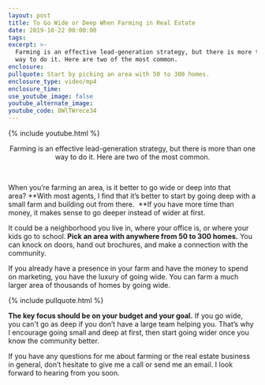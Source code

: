 ```yaml
---
layout: post
title: To Go Wide or Deep When Farming in Real Estate
date: 2019-10-22 00:00:00
tags:
excerpt: >-
  Farming is an effective lead-generation strategy, but there is more than one
  way to do it. Here are two of the most common.
enclosure:
pullquote: Start by picking an area with 50 to 300 homes.
enclosure_type: video/mp4
enclosure_time:
use_youtube_image: false
youtube_alternate_image:
youtube_code: 8WlTWrece34
---
```


{% include youtube.html %}

<center>Farming is an effective lead-generation strategy, but there is more than one way to do it. Here are two of the most common.</center>

&nbsp;

When you’re farming an area, is it better to go wide or deep into that area?&nbsp;**With most agents, I find that it’s better to start by going deep with a small farm and building out from there. &nbsp;**If you have more time than money, it makes sense to go deeper instead of wider at first.

It could be a neighborhood you live in, where your office is, or where your kids go to school.**&nbsp;Pick an area with anywhere from 50 to 300 homes.**&nbsp;You can knock on doors, hand out brochures, and make a connection with the community.

If you already have a presence in your farm and have the money to spend on marketing, you have the luxury of going wide. You can farm a much larger area of thousands of homes by going wide.

{% include pullquote.html %}

**The key focus should be on your budget and your goal.**&nbsp;If you go wide, you can't go as deep if you don’t have a large team helping you. That’s why I encourage going small and deep at first, then start going wider once you know the community better.

If you have any questions for me about farming or the real estate business in general, don’t hesitate to give me a call or send me an email. I look forward to hearing from you soon.